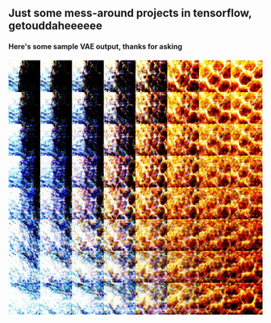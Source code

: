 ## Just some mess-around projects in tensorflow, getouddaheeeeee


#### Here's some sample VAE output, thanks for asking

![quad8](res/examples/quad_1.jpg)